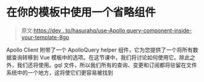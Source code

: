 # 在你的模板中使用一个省略组件

> 原文:[https://dev . to/hasurahq/use-Apollo query-component-inside-your-template-8gp](https://dev.to/hasurahq/use-apolloquery-component-inside-your-template-8gp)

Apollo Client 附带了一个 ApolloQuery helper 组件，它为您提供了一个将所有数据查询转移到 Vue 模板中的选项。在这节课中，我们将讨论如何使用它。除此之外，我们还将使用。gql 文件，所以我们所有的查询、变更和订阅都将驻留在文件系统中的一个地方，这将使它们更容易被找到